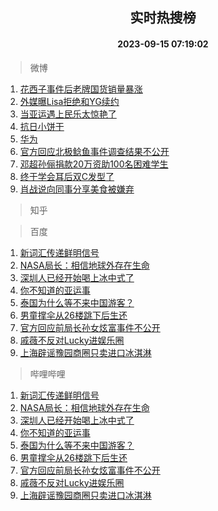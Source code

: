 <div align="center"><h2>实时热搜榜</h2><h4>2023-09-15 07:19:02</h4></div>

> 微博  

1. [花西子事件后老牌国货销量暴涨](https://s.weibo.com/weibo?q=%23%E8%8A%B1%E8%A5%BF%E5%AD%90%E4%BA%8B%E4%BB%B6%E5%90%8E%E8%80%81%E7%89%8C%E5%9B%BD%E8%B4%A7%E9%94%80%E9%87%8F%E6%9A%B4%E6%B6%A8%23&t=31&band_rank=1&Refer=top)<br />
2. [外媒曝Lisa拒绝和YG续约](https://s.weibo.com/weibo?q=%23%E5%A4%96%E5%AA%92%E6%9B%9DLisa%E6%8B%92%E7%BB%9D%E5%92%8CYG%E7%BB%AD%E7%BA%A6%23&t=31&band_rank=2&Refer=top)<br />
3. [当亚运遇上民乐太惊艳了](https://s.weibo.com/weibo?q=%23%E5%BD%93%E4%BA%9A%E8%BF%90%E9%81%87%E4%B8%8A%E6%B0%91%E4%B9%90%E5%A4%AA%E6%83%8A%E8%89%B3%E4%BA%86%23&t=31&band_rank=3&Refer=top)<br />
4. [抗日小饼干](https://s.weibo.com/weibo?q=%E6%8A%97%E6%97%A5%E5%B0%8F%E9%A5%BC%E5%B9%B2&t=31&band_rank=4&Refer=top)<br />
5. [华为](https://s.weibo.com/weibo?q=%E5%8D%8E%E4%B8%BA&t=31&band_rank=5&Refer=top)<br />
6. [官方回应北极鲶鱼事件调查结果不公开](https://s.weibo.com/weibo?q=%23%E5%AE%98%E6%96%B9%E5%9B%9E%E5%BA%94%E5%8C%97%E6%9E%81%E9%B2%B6%E9%B1%BC%E4%BA%8B%E4%BB%B6%E8%B0%83%E6%9F%A5%E7%BB%93%E6%9E%9C%E4%B8%8D%E5%85%AC%E5%BC%80%23&t=31&band_rank=6&Refer=top)<br />
7. [邓超孙俪捐款20万资助100名困难学生](https://s.weibo.com/weibo?q=%23%E9%82%93%E8%B6%85%E5%AD%99%E4%BF%AA%E6%8D%90%E6%AC%BE20%E4%B8%87%E8%B5%84%E5%8A%A9100%E5%90%8D%E5%9B%B0%E9%9A%BE%E5%AD%A6%E7%94%9F%23&t=31&band_rank=7&Refer=top)<br />
8. [终于学会耳后双C发型了](https://s.weibo.com/weibo?q=%E7%BB%88%E4%BA%8E%E5%AD%A6%E4%BC%9A%E8%80%B3%E5%90%8E%E5%8F%8CC%E5%8F%91%E5%9E%8B%E4%BA%86&t=31&band_rank=8&Refer=top)<br />
9. [肖战说向同事分享美食被嫌弃](https://s.weibo.com/weibo?q=%23%E8%82%96%E6%88%98%E8%AF%B4%E5%90%91%E5%90%8C%E4%BA%8B%E5%88%86%E4%BA%AB%E7%BE%8E%E9%A3%9F%E8%A2%AB%E5%AB%8C%E5%BC%83%23&t=31&band_rank=9&Refer=top)<br />

> 知乎  


> 百度  

1. [新词汇传递鲜明信号](https://www.baidu.com/s?wd=%E6%96%B0%E8%AF%8D%E6%B1%87%E4%BC%A0%E9%80%92%E9%B2%9C%E6%98%8E%E4%BF%A1%E5%8F%B7&sa=fyb_news&rsv_dl=fyb_news)<br />
2. [NASA局长：相信地球外存在生命](https://www.baidu.com/s?wd=NASA%E5%B1%80%E9%95%BF%EF%BC%9A%E7%9B%B8%E4%BF%A1%E5%9C%B0%E7%90%83%E5%A4%96%E5%AD%98%E5%9C%A8%E7%94%9F%E5%91%BD&sa=fyb_news&rsv_dl=fyb_news)<br />
3. [深圳人已经开始喝上冰中式了](https://www.baidu.com/s?wd=%E6%B7%B1%E5%9C%B3%E4%BA%BA%E5%B7%B2%E7%BB%8F%E5%BC%80%E5%A7%8B%E5%96%9D%E4%B8%8A%E5%86%B0%E4%B8%AD%E5%BC%8F%E4%BA%86&sa=fyb_news&rsv_dl=fyb_news)<br />
4. [你不知道的亚运事](https://www.baidu.com/s?wd=%E4%BD%A0%E4%B8%8D%E7%9F%A5%E9%81%93%E7%9A%84%E4%BA%9A%E8%BF%90%E4%BA%8B&sa=fyb_news&rsv_dl=fyb_news)<br />
5. [泰国为什么等不来中国游客？](https://www.baidu.com/s?wd=%E6%B3%B0%E5%9B%BD%E4%B8%BA%E4%BB%80%E4%B9%88%E7%AD%89%E4%B8%8D%E6%9D%A5%E4%B8%AD%E5%9B%BD%E6%B8%B8%E5%AE%A2%EF%BC%9F&sa=fyb_news&rsv_dl=fyb_news)<br />
6. [男童撑伞从26楼跳下后生还](https://www.baidu.com/s?wd=%E7%94%B7%E7%AB%A5%E6%92%91%E4%BC%9E%E4%BB%8E26%E6%A5%BC%E8%B7%B3%E4%B8%8B%E5%90%8E%E7%94%9F%E8%BF%98&sa=fyb_news&rsv_dl=fyb_news)<br />
7. [官方回应前局长孙女炫富事件不公开](https://www.baidu.com/s?wd=%E5%AE%98%E6%96%B9%E5%9B%9E%E5%BA%94%E5%89%8D%E5%B1%80%E9%95%BF%E5%AD%99%E5%A5%B3%E7%82%AB%E5%AF%8C%E4%BA%8B%E4%BB%B6%E4%B8%8D%E5%85%AC%E5%BC%80&sa=fyb_news&rsv_dl=fyb_news)<br />
8. [戚薇不反对Lucky进娱乐圈](https://www.baidu.com/s?wd=%E6%88%9A%E8%96%87%E4%B8%8D%E5%8F%8D%E5%AF%B9Lucky%E8%BF%9B%E5%A8%B1%E4%B9%90%E5%9C%88&sa=fyb_news&rsv_dl=fyb_news)<br />
9. [上海辟谣豫园商圈只卖进口冰淇淋](https://www.baidu.com/s?wd=%E4%B8%8A%E6%B5%B7%E8%BE%9F%E8%B0%A3%E8%B1%AB%E5%9B%AD%E5%95%86%E5%9C%88%E5%8F%AA%E5%8D%96%E8%BF%9B%E5%8F%A3%E5%86%B0%E6%B7%87%E6%B7%8B&sa=fyb_news&rsv_dl=fyb_news)<br />

> 哔哩哔哩  

1. [新词汇传递鲜明信号](https://www.baidu.com/s?wd=%E6%96%B0%E8%AF%8D%E6%B1%87%E4%BC%A0%E9%80%92%E9%B2%9C%E6%98%8E%E4%BF%A1%E5%8F%B7&sa=fyb_news&rsv_dl=fyb_news)<br />
2. [NASA局长：相信地球外存在生命](https://www.baidu.com/s?wd=NASA%E5%B1%80%E9%95%BF%EF%BC%9A%E7%9B%B8%E4%BF%A1%E5%9C%B0%E7%90%83%E5%A4%96%E5%AD%98%E5%9C%A8%E7%94%9F%E5%91%BD&sa=fyb_news&rsv_dl=fyb_news)<br />
3. [深圳人已经开始喝上冰中式了](https://www.baidu.com/s?wd=%E6%B7%B1%E5%9C%B3%E4%BA%BA%E5%B7%B2%E7%BB%8F%E5%BC%80%E5%A7%8B%E5%96%9D%E4%B8%8A%E5%86%B0%E4%B8%AD%E5%BC%8F%E4%BA%86&sa=fyb_news&rsv_dl=fyb_news)<br />
4. [你不知道的亚运事](https://www.baidu.com/s?wd=%E4%BD%A0%E4%B8%8D%E7%9F%A5%E9%81%93%E7%9A%84%E4%BA%9A%E8%BF%90%E4%BA%8B&sa=fyb_news&rsv_dl=fyb_news)<br />
5. [泰国为什么等不来中国游客？](https://www.baidu.com/s?wd=%E6%B3%B0%E5%9B%BD%E4%B8%BA%E4%BB%80%E4%B9%88%E7%AD%89%E4%B8%8D%E6%9D%A5%E4%B8%AD%E5%9B%BD%E6%B8%B8%E5%AE%A2%EF%BC%9F&sa=fyb_news&rsv_dl=fyb_news)<br />
6. [男童撑伞从26楼跳下后生还](https://www.baidu.com/s?wd=%E7%94%B7%E7%AB%A5%E6%92%91%E4%BC%9E%E4%BB%8E26%E6%A5%BC%E8%B7%B3%E4%B8%8B%E5%90%8E%E7%94%9F%E8%BF%98&sa=fyb_news&rsv_dl=fyb_news)<br />
7. [官方回应前局长孙女炫富事件不公开](https://www.baidu.com/s?wd=%E5%AE%98%E6%96%B9%E5%9B%9E%E5%BA%94%E5%89%8D%E5%B1%80%E9%95%BF%E5%AD%99%E5%A5%B3%E7%82%AB%E5%AF%8C%E4%BA%8B%E4%BB%B6%E4%B8%8D%E5%85%AC%E5%BC%80&sa=fyb_news&rsv_dl=fyb_news)<br />
8. [戚薇不反对Lucky进娱乐圈](https://www.baidu.com/s?wd=%E6%88%9A%E8%96%87%E4%B8%8D%E5%8F%8D%E5%AF%B9Lucky%E8%BF%9B%E5%A8%B1%E4%B9%90%E5%9C%88&sa=fyb_news&rsv_dl=fyb_news)<br />
9. [上海辟谣豫园商圈只卖进口冰淇淋](https://www.baidu.com/s?wd=%E4%B8%8A%E6%B5%B7%E8%BE%9F%E8%B0%A3%E8%B1%AB%E5%9B%AD%E5%95%86%E5%9C%88%E5%8F%AA%E5%8D%96%E8%BF%9B%E5%8F%A3%E5%86%B0%E6%B7%87%E6%B7%8B&sa=fyb_news&rsv_dl=fyb_news)<br />
